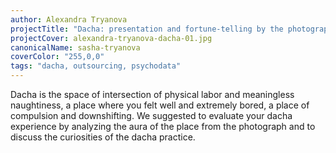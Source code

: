 ```yaml
---
author: Alexandra Tryanova
projectTitle: "Dacha: presentation and fortune-telling by the photograph"
projectCover: alexandra-tryanova-dacha-01.jpg
canonicalName: sasha-tryanova
coverColor: "255,0,0"
tags: "dacha, outsourcing, psychodata"
---
```


Dacha is the space of intersection of physical labor and meaningless naughtiness, a place where you felt well and extremely bored, a place of сompulsion and downshifting. We suggested to evaluate your dacha experience by analyzing the aura of the place from the photograph and to discuss the curiosities of the dacha practice.
